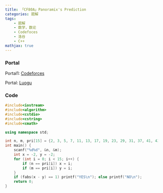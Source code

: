 ```yaml
---
title: 「CF80A」Panoramix's Prediction
categories: 题解
tags:
    - 题解
    - 数学，数论
    - Codefoces
    - 洛谷
    - C++
mathjax: true
---
```


### Portal

Portal1: [Codeforces](http://codeforces.com/problemset/problem/80/A)

Portal: [Luogu](https://www.luogu.com.cn/problem/CF80A)

### Code

```cpp
#include<iostream>
#include<algorithm>
#include<cstdio>
#include<cstring>
#include<cmath>

using namespace std;

int n, m, pri[15] = {2, 3, 5, 7, 11, 13, 17, 19, 23, 29, 31, 37, 41, 43, 47};
int main() {
    scanf("%d%d", &n, &m);
    int x = -2, y = -2;
    for (int i = 0; i < 15; i++) {
        if (n == pri[i]) x = i;
        if (m == pri[i]) y = i;
    }
    if (fabs(x - y) == 1) printf("YES\n"); else printf("NO\n");
    return 0;
}
```